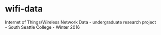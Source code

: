 # wifi-data
Internet of Things/Wireless Network Data - undergraduate research project - South Seattle College - Winter 2016
